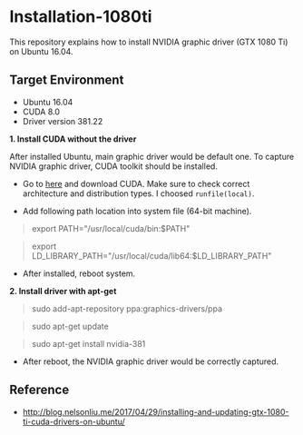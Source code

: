 # Installation-1080ti
This repository explains how to install NVIDIA graphic driver (GTX 1080 Ti) on Ubuntu 16.04.





## Target Environment
* Ubuntu 16.04
* CUDA 8.0
* Driver version 381.22





**1. Install CUDA without the driver**

After installed Ubuntu, main graphic driver would be default one. To capture NVIDIA graphic driver, CUDA toolkit should be installed.

  * Go to [here](https://developer.nvidia.com/cuda-downloads) and download CUDA. Make sure to check correct architecture and distribution types. I choosed `runfile(local)`.
  
  * Add following path location into system file (64-bit machine).
  
  > export PATH="/usr/local/cuda/bin:$PATH"
  
  > export LD_LIBRARY_PATH="/usr/local/cuda/lib64:$LD_LIBRARY_PATH"
  
  * After installed, reboot system.


**2. Install driver with apt-get**

  > sudo add-apt-repository ppa:graphics-drivers/ppa
  
  > sudo apt-get update
  
  > sudo apt-get install nvidia-381
  
  * After reboot, the NVIDIA graphic driver would be correctly captured.





## Reference
* http://blog.nelsonliu.me/2017/04/29/installing-and-updating-gtx-1080-ti-cuda-drivers-on-ubuntu/

